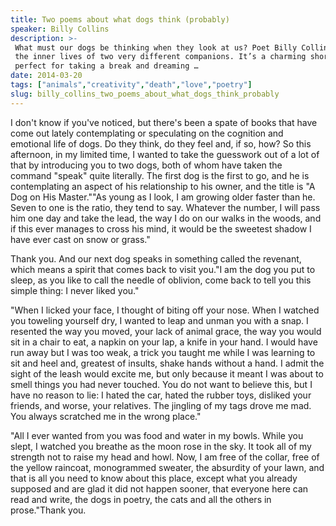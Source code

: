 ```yaml
---
title: Two poems about what dogs think (probably)
speaker: Billy Collins
description: >-
 What must our dogs be thinking when they look at us? Poet Billy Collins imagines
 the inner lives of two very different companions. It’s a charming short talk,
 perfect for taking a break and dreaming …
date: 2014-03-20
tags: ["animals","creativity","death","love","poetry"]
slug: billy_collins_two_poems_about_what_dogs_think_probably
---
```


I don't know if you've noticed, but there's been a spate of books that have come out
lately contemplating or speculating on the cognition and emotional life of dogs. Do they
think, do they feel and, if so, how? So this afternoon, in my limited time, I wanted to
take the guesswork out of a lot of that by introducing you to two dogs, both of whom have
taken the command "speak" quite literally. The first dog is the first to go, and he is
contemplating an aspect of his relationship to his owner, and the title is "A Dog on His
Master.""As young as I look, I am growing older faster than he. Seven to one is the ratio,
they tend to say. Whatever the number, I will pass him one day and take the lead, the way
I do on our walks in the woods, and if this ever manages to cross his mind, it would be
the sweetest shadow I have ever cast on snow or grass."

Thank you. And our next dog speaks in something called the revenant, which means a spirit
that comes back to visit you."I am the dog you put to sleep, as you like to call the
needle of oblivion, come back to tell you this simple thing: I never liked you."

"When I licked your face, I thought of biting off your nose. When I watched you toweling
yourself dry, I wanted to leap and unman you with a snap. I resented the way you moved,
your lack of animal grace, the way you would sit in a chair to eat, a napkin on your lap,
a knife in your hand. I would have run away but I was too weak, a trick you taught me
while I was learning to sit and heel and, greatest of insults, shake hands without a hand.
I admit the sight of the leash would excite me, but only because it meant I was about to
smell things you had never touched. You do not want to believe this, but I have no reason
to lie: I hated the car, hated the rubber toys, disliked your friends, and worse, your
relatives. The jingling of my tags drove me mad. You always scratched me in the wrong
place." 

"All I ever wanted from you was food and water in my bowls. While you slept, I watched you
breathe as the moon rose in the sky. It took all of my strength not to raise my head and
howl. Now, I am free of the collar, free of the yellow raincoat, monogrammed sweater, the
absurdity of your lawn, and that is all you need to know about this place, except what you
already supposed and are glad it did not happen sooner, that everyone here can read and
write, the dogs in poetry, the cats and all the others in prose."Thank
you.

<!--
ad_duration=3.33
comment_count=79
event="TED2014"
external_start_time=0
intro_duration=11.82
is_subtitle_required="False"
is_talk_featured="True"
language="en"
language_swap="False"
native_language="en"
number_of_related_talks=6
number_of_speakers=1
number_of_subtitled_videos=35
number_of_tags=5
number_of_talk_download_languages=35
number_of_talk_more_resources=0
number_of_talk_recommendations=0
number_of_talks_take_actions=0
post_ad_duration=0.83
published_timestamp="2014-06-20 15:12:05"
recording_date="2014-03-20"
speaker_description="Poet"
speaker_is_published=1
speaker_name="Billy Collins"
talk_name="Two poems about what dogs think (probably)"
talks_tags=["animals","creativity","death","love","poetry"]
url_audio="https://download.ted.com/talks/BillyCollins_2014.mp3?apikey=acme-roadrunner"
url_photo_speaker="https://pe.tedcdn.com/images/ted/9722916d89604c400a3a965611f8763548afce4c_254x191.jpg"
url_photo_talk="https://pe.tedcdn.com/images/ted/10e95c829dc4b19277199f5df872521cfa0af79f_2400x1800.jpg"
url_webpage="https://www.ted.com/talks/billy_collins_two_poems_about_what_dogs_think_probably"
video_type_name="TED Stage Talk"
-->